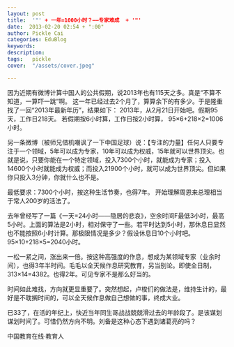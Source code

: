 ```yaml
---
layout: post  
title:  '"' + 一年=1000小时？——专家难成  + '"'
date:  2013-02-20 02:54 + ":00" 
author: Pickle Cai  
categories: EduBlog  
keywords: 
description:   
tags:	pickle   
cover:  "/assets/cover.jpeg"  

---  
```

    
 因为近期有微博计算中国人的公共假期，说2013年也有115天之多。真是“不算不知道，一算吓一跳”啊。 这一年已经过去2个月了，算算余下的有多少。于是隆重找了一回“2013年最新年历”，结果如下： 2013年，从2月21日开始吧。假期95天，工作日218天。 若假期按6小时算，工作日按2小时算， 95×6+218×2=1006小时。

 另一条微博（被师兄借机嘲讽了一下中国足球）说：【专注的力量】任何人只要专注于一个领域，5年可以成为专家，10年可以成为权威，15年就可以世界顶尖。也就是说，只要你能在一个特定领域，投入7300个小时，就能成为专家；投入14600个小时就能成为权威；而投入21900个小时，就可以成为世界顶尖。但如果你只投入3分钟，你就什么也不是。

 最低要求：7300个小时，按这种生活节奏，也得7年。 开始理解周恩来总理相当于常人200岁的活法了。

 去年曾经写了一篇《一天=24小时——隐居的悲哀》，空余时间F最低3小时，最高5小时。上面的算法是2小时，相对保守了一些。若平时达到5小时，那休息日显然也不能按照6小时计算。那极限情况是多少？假设休息日10个小时吧。95×10+218×5=2040小时。

一松一紧之间，涨出来一倍。按这种高强度的作息，想成为某领域专家（业余时间），也得3年半时间。毛毛以全天候作息研究教育，另当别论。即使全日制，313×14=4382。也得2年。可见专家不是那么好当的。

时间如此难找，方向就更显重要了。突然想起，卢梭们的做法是，维持生计的，最好是不耽搁时间的，可以全天候作息做自己想做的事，终成大业。

已33了，在活的年纪上，快近当年同生哥战战兢兢滑过去的年龄段了。是该谋划谋划时间了。可惜仍然方向不明。刘备是这种心态下遇到诸葛亮的吗？								

		    
 中国教育在线·教育人

